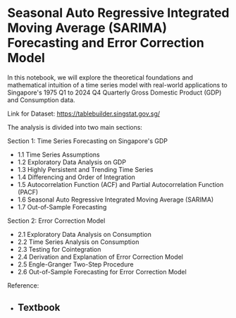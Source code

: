 # Seasonal Auto Regressive Integrated Moving Average (SARIMA) Forecasting and Error Correction Model 

In this notebook, we will explore the theoretical foundations and mathematical intuition of a time series model with real-world applications to Singapore's 1975 Q1 to 2024 Q4 Quarterly Gross Domestic Product (GDP) and Consumption data.

Link for Dataset: https://tablebuilder.singstat.gov.sg/

The analysis is divided into two main sections:

Section 1: Time Series Forecasting on Singapore's GDP 

  - 1.1 Time Series Assumptions
  - 1.2 Exploratory Data Analysis on GDP
  - 1.3 Highly Persistent and Trending Time Series
  - 1.4 Differencing and Order of Integration
  - 1.5 Autocorrelation Function (ACF) and Partial Autocorrelation Function (PACF)
  - 1.6 Seasonal Auto Regressive Integrated Moving Average (SARIMA)
  - 1.7 Out-of-Sample Forecasting

Section 2: Error Correction Model

  - 2.1 Exploratory Data Analysis on Consumption
  - 2.2 Time Series Analysis on Consumption
  - 2.3 Testing for Cointegration
  - 2.4 Derivation and Explanation of Error Correction Model
  - 2.5 Engle-Granger Two-Step Procedure
  - 2.6 Out-of-Sample Forecasting for Error Correction Model

Reference:

  - Textbook
      - 

